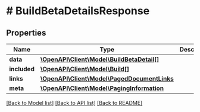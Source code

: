 # # BuildBetaDetailsResponse

## Properties

Name | Type | Description | Notes
------------ | ------------- | ------------- | -------------
**data** | [**\OpenAPI\Client\Model\BuildBetaDetail[]**](BuildBetaDetail.md) |  | 
**included** | [**\OpenAPI\Client\Model\Build[]**](Build.md) |  | [optional] 
**links** | [**\OpenAPI\Client\Model\PagedDocumentLinks**](PagedDocumentLinks.md) |  | 
**meta** | [**\OpenAPI\Client\Model\PagingInformation**](PagingInformation.md) |  | [optional] 

[[Back to Model list]](../../README.md#documentation-for-models) [[Back to API list]](../../README.md#documentation-for-api-endpoints) [[Back to README]](../../README.md)


